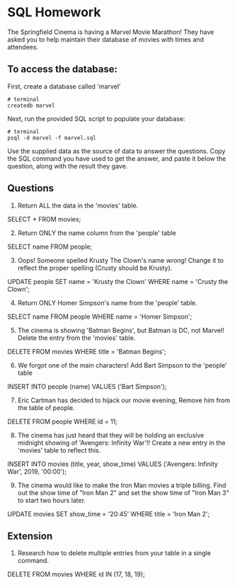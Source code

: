 # SQL Homework

The Springfield Cinema is having a Marvel Movie Marathon! They have asked you to help maintain their database of movies with times and attendees.

## To access the database:

First, create a database called 'marvel'

```
# terminal
createdb marvel
```

Next, run the provided SQL script to populate your database:

```
# terminal
psql -d marvel -f marvel.sql
```

Use the supplied data as the source of data to answer the questions. Copy the SQL command you have used to get the answer, and paste it below the question, along with the result they gave.

## Questions

1.  Return ALL the data in the 'movies' table.

SELECT * FROM movies;

2.  Return ONLY the name column from the 'people' table

SELECT name FROM people;


3.  Oops! Someone spelled Krusty The Clown's name wrong! Change it to reflect the proper spelling (Crusty should be Krusty).

UPDATE people SET name = 'Krusty the Clown' WHERE name = 'Crusty the Clown';


4.  Return ONLY Homer Simpson's name from the 'people' table.

SELECT name FROM people WHERE name = 'Homer Simpson';


5.  The cinema is showing 'Batman Begins', but Batman is DC, not Marvel! Delete the entry from the 'movies' table.

DELETE FROM movies WHERE title = 'Batman Begins';


6.  We forgot one of the main characters! Add Bart Simpson to the 'people' table

INSERT INTO people (name) VALUES ('Bart Simpson');


7.  Eric Cartman has decided to hijack our movie evening, Remove him from the table of people.

DELETE FROM people WHERE id = 11;

8.  The cinema has just heard that they will be holding an exclusive midnight showing of 'Avengers: Infinity War'!! Create a new entry in the 'movies' table to reflect this.

INSERT INTO movies (title, year, show_time) VALUES ('Avengers: Infinity War', 2019, '00:00');

9.  The cinema would like to make the Iron Man movies a triple billing. Find out the show time of "Iron Man 2" and set the show time of "Iron Man 3" to start two hours later.

UPDATE movies SET show_time = '20:45' WHERE title = 'Iron Man 2';

## Extension

1.  Research how to delete multiple entries from your table in a single command.

DELETE FROM movies WHERE id IN (17, 18, 19);
